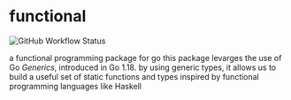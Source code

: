 # functional
![GitHub Workflow Status](https://img.shields.io/github/workflow/status/noam-g4/functional/Go%20Test?label=tests)

a functional programming package for go
this package levarges the use of Go *Generics*, introduced in Go 1.18.
by using generic types, it allows us to build a useful set of static functions and types
inspired by functional programming languages like Haskell 
